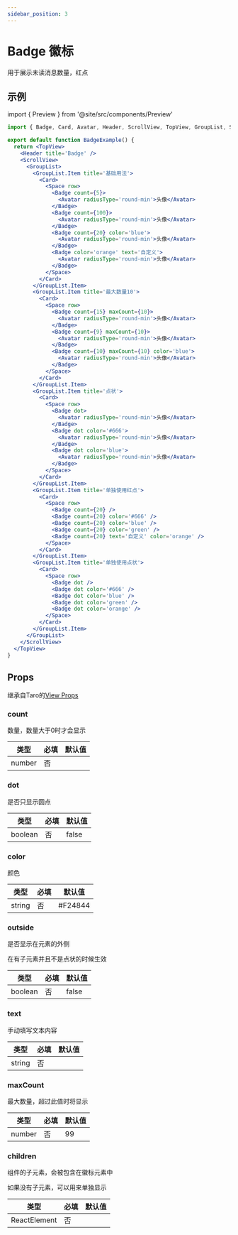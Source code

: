 ```yaml
---
sidebar_position: 3
---
```


# Badge 徽标

用于展示未读消息数量，红点

## 示例

import { Preview } from '@site/src/components/Preview'

<Preview name='Badge' />

```jsx
import { Badge, Card, Avatar, Header, ScrollView, TopView, GroupList, Space } from '@/duxuiExample'

export default function BadgeExample() {
  return <TopView>
    <Header title='Badge' />
    <ScrollView>
      <GroupList>
        <GroupList.Item title='基础用法'>
          <Card>
            <Space row>
              <Badge count={5}>
                <Avatar radiusType='round-min'>头像</Avatar>
              </Badge>
              <Badge count={100}>
                <Avatar radiusType='round-min'>头像</Avatar>
              </Badge>
              <Badge count={20} color='blue'>
                <Avatar radiusType='round-min'>头像</Avatar>
              </Badge>
              <Badge color='orange' text='自定义'>
                <Avatar radiusType='round-min'>头像</Avatar>
              </Badge>
            </Space>
          </Card>
        </GroupList.Item>
        <GroupList.Item title='最大数量10'>
          <Card>
            <Space row>
              <Badge count={15} maxCount={10}>
                <Avatar radiusType='round-min'>头像</Avatar>
              </Badge>
              <Badge count={9} maxCount={10}>
                <Avatar radiusType='round-min'>头像</Avatar>
              </Badge>
              <Badge count={10} maxCount={10} color='blue'>
                <Avatar radiusType='round-min'>头像</Avatar>
              </Badge>
            </Space>
          </Card>
        </GroupList.Item>
        <GroupList.Item title='点状'>
          <Card>
            <Space row>
              <Badge dot>
                <Avatar radiusType='round-min'>头像</Avatar>
              </Badge>
              <Badge dot color='#666'>
                <Avatar radiusType='round-min'>头像</Avatar>
              </Badge>
              <Badge dot color='blue'>
                <Avatar radiusType='round-min'>头像</Avatar>
              </Badge>
            </Space>
          </Card>
        </GroupList.Item>
        <GroupList.Item title='单独使用红点'>
          <Card>
            <Space row>
              <Badge count={20} />
              <Badge count={20} color='#666' />
              <Badge count={20} color='blue' />
              <Badge count={20} color='green' />
              <Badge count={20} text='自定义' color='orange' />
            </Space>
          </Card>
        </GroupList.Item>
        <GroupList.Item title='单独使用点状'>
          <Card>
            <Space row>
              <Badge dot />
              <Badge dot color='#666' />
              <Badge dot color='blue' />
              <Badge dot color='green' />
              <Badge dot color='orange' />
            </Space>
          </Card>
        </GroupList.Item>
      </GroupList>
    </ScrollView>
  </TopView>
}
```

## Props

继承自Taro的[View Props](https://nervjs.github.io/taro-docs/docs/components/viewContainer/view#viewprops)

### count

数量，数量大于0时才会显示

| 类型 | 必填 | 默认值 |
| ---- | -------- | ------- |
| number | 否 |  |

### dot

是否只显示圆点

| 类型 | 必填 | 默认值 |
| ---- | -------- | ------- |
| boolean | 否 | false |

### color

颜色

| 类型 | 必填 | 默认值 |
| ---- | -------- | ------- |
| string | 否 | #F24844 |

### outside

是否显示在元素的外侧

在有子元素并且不是点状的时候生效

| 类型 | 必填 | 默认值 |
| ---- | -------- | ------- |
| boolean | 否 | false |

### text

手动填写文本内容

| 类型 | 必填 | 默认值 |
| ---- | -------- | ------- |
| string | 否 |  |

### maxCount

最大数量，超过此值时将显示

| 类型 | 必填 | 默认值 |
| ---- | -------- | ------- |
| number | 否 | 99 |

### children

组件的子元素，会被包含在徽标元素中

如果没有子元素，可以用来单独显示

| 类型 | 必填 | 默认值 |
| ---- | -------- | ------- |
| ReactElement | 否 |  |